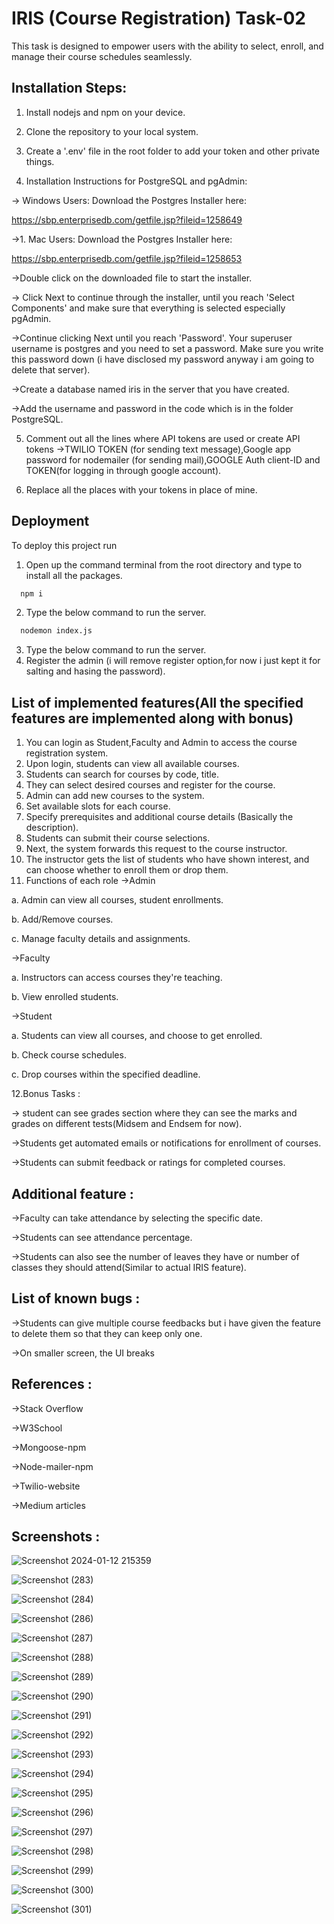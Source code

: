 # IRIS (Course Registration) Task-02

This task is designed to empower users with the ability to select, enroll, and manage their course schedules seamlessly.


## Installation Steps:

1. Install nodejs and npm on your device.

2. Clone the repository to your local system.

3. Create a '.env' file in the root folder to add your token and other private things.

4. Installation Instructions for PostgreSQL and pgAdmin:

-> Windows Users: Download the Postgres Installer here:

https://sbp.enterprisedb.com/getfile.jsp?fileid=1258649

->1. Mac Users: Download the Postgres Installer here:

https://sbp.enterprisedb.com/getfile.jsp?fileid=1258653

->Double click on the downloaded file to start the installer.

-> Click Next to continue through the installer, until you reach   'Select Components' and make sure that everything is selected especially pgAdmin.

->Continue clicking Next until you reach 'Password'. Your superuser username is postgres and you need to set a password. Make sure you write this password down (i have disclosed my password anyway i am going to delete that server).

->Create a database named  iris in the server that you have created.

->Add the username and password in the code which is in the folder PostgreSQL.

5. Comment out all the lines where API tokens are used or create API tokens ->TWILIO TOKEN (for sending text message),Google app password for nodemailer (for sending mail),GOOGLE Auth client-ID and TOKEN(for logging in through google account).

6. Replace all the places with your tokens in place of mine.






    
## Deployment

To deploy this project run

1. Open up the command terminal from the root directory and type to install all the packages.




```bash
  npm i 
```
2. Type the below command to run the server.


```bash
  nodemon index.js
```

3. Type the below command to run the server.
4. Register the admin (i will remove register option,for now i just kept it for salting and hasing the password).


## List of implemented features(All the specified features are implemented along with bonus)

1. You can login as Student,Faculty and Admin to access the course registration system.
2. Upon login, students can view all available courses.
3. Students can search for courses by code, title.
4. They can select desired courses and register for the course.
5. Admin can add new courses to the system.
6. Set available slots for each course.
7. Specify prerequisites and additional course details (Basically the description).
8. Students can submit their course selections.
9. Next, the system forwards this request to the course instructor.
10. The instructor gets the list of students who have shown interest, and can choose whether to enroll them or drop them.
11. Functions of each role 
->Admin

a. Admin can view all courses, student enrollments.

b.  Add/Remove courses.

c.  Manage faculty details and assignments.

->Faculty

a. Instructors can access courses they're teaching.

b. View enrolled students.

->Student

a. Students can view all courses, and choose to get enrolled.

b. Check course schedules.

c. Drop courses within the specified deadline.

12.Bonus Tasks :

-> student can see grades section where they can see the marks and grades on different tests(Midsem and Endsem for now).

->Students get automated emails or notifications for enrollment of courses.

->Students can submit feedback or ratings for completed courses.

## Additional feature :

->Faculty can take attendance by selecting the specific date.

->Students can see attendance percentage.

->Students can also see the number of leaves they have or number of classes they should attend(Similar to actual IRIS feature).

## List of known bugs :

->Students can give multiple course feedbacks but i have given the feature to delete them so that they can keep only one.

->On smaller screen, the UI breaks

## References :

->Stack Overflow

->W3School

->Mongoose-npm

->Node-mailer-npm

->Twilio-website

->Medium articles

## Screenshots :

![Screenshot 2024-01-12 215359](https://github.com/PranavSimhaN/IRIS_Rec23_221EC238_Express-Node-js/assets/141490957/ab990b04-a3af-4838-b43d-0df59a07b376)


![Screenshot (283)](https://github.com/PranavSimhaN/IRIS_Rec23_221EC238_Express-Node-js/assets/141490957/48ad381b-84f5-4c04-912d-e10102c9b7cf)


![Screenshot (284)](https://github.com/PranavSimhaN/IRIS_Rec23_221EC238_Express-Node-js/assets/141490957/f7f9d053-a2be-4a8e-82c2-242c5274073f)


![Screenshot (286)](https://github.com/PranavSimhaN/IRIS_Rec23_221EC238_Express-Node-js/assets/141490957/faee3fde-41d9-46e0-b17f-067411ce253d)


![Screenshot (287)](https://github.com/PranavSimhaN/IRIS_Rec23_221EC238_Express-Node-js/assets/141490957/1bb68aa7-f139-419e-b7f0-50e29142cfc5)


![Screenshot (288)](https://github.com/PranavSimhaN/IRIS_Rec23_221EC238_Express-Node-js/assets/141490957/2f6c5155-d931-44a0-9a3a-4041dca47549)


![Screenshot (289)](https://github.com/PranavSimhaN/IRIS_Rec23_221EC238_Express-Node-js/assets/141490957/0d95259f-d5d1-49a8-96fb-fb9056d8b1d8)


![Screenshot (290)](https://github.com/PranavSimhaN/IRIS_Rec23_221EC238_Express-Node-js/assets/141490957/69586c1f-5ec2-4660-a662-2f90109b50bf)


![Screenshot (291)](https://github.com/PranavSimhaN/IRIS_Rec23_221EC238_Express-Node-js/assets/141490957/a3ec1ec3-df2e-4dde-a505-55f236f6a6dd)


![Screenshot (292)](https://github.com/PranavSimhaN/IRIS_Rec23_221EC238_Express-Node-js/assets/141490957/941fb820-b8ed-4724-bc27-a1c1e01c4690)


![Screenshot (293)](https://github.com/PranavSimhaN/IRIS_Rec23_221EC238_Express-Node-js/assets/141490957/f77ec11f-e497-4a01-b793-14e05f9090ea)


![Screenshot (294)](https://github.com/PranavSimhaN/IRIS_Rec23_221EC238_Express-Node-js/assets/141490957/85a13e70-1b77-4e1f-856b-27620ce52e67)


![Screenshot (295)](https://github.com/PranavSimhaN/IRIS_Rec23_221EC238_Express-Node-js/assets/141490957/6a9d283c-6229-49ba-ad7a-8d1a93560977)


![Screenshot (296)](https://github.com/PranavSimhaN/IRIS_Rec23_221EC238_Express-Node-js/assets/141490957/d7da9386-123f-4575-bd40-49efeab715ca)


![Screenshot (297)](https://github.com/PranavSimhaN/IRIS_Rec23_221EC238_Express-Node-js/assets/141490957/c962e8d6-1fb5-4c04-b287-2da625b20c76)


![Screenshot (298)](https://github.com/PranavSimhaN/IRIS_Rec23_221EC238_Express-Node-js/assets/141490957/c9d507c2-ec17-455d-a56e-e90fe12a42e7)


![Screenshot (299)](https://github.com/PranavSimhaN/IRIS_Rec23_221EC238_Express-Node-js/assets/141490957/81f82c49-9fbc-4ccc-a588-80abf77e6f93)


![Screenshot (300)](https://github.com/PranavSimhaN/IRIS_Rec23_221EC238_Express-Node-js/assets/141490957/0ffaa65b-a875-4042-9667-a5d812d0a937)


![Screenshot (301)](https://github.com/PranavSimhaN/IRIS_Rec23_221EC238_Express-Node-js/assets/141490957/ed7aca88-75a4-4f45-9c4d-aaaba133d50d)


